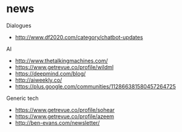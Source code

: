 # news

Dialogues
- http://www.df2020.com/category/chatbot-updates 

AI
- http://www.thetalkingmachines.com/
- https://www.getrevue.co/profile/wildml
- https://deepmind.com/blog/
- http://aiweekly.co/
- https://plus.google.com/communities/112866381580457264725

Generic tech
- https://www.getrevue.co/profile/sohear
- https://www.getrevue.co/profile/azeem
- http://ben-evans.com/newsletter/
